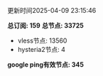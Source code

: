 更新时间2025-04-09 23:15:46

**总订阅: 159**
**总节点: 33725**
- vless节点: 13560
- hysteria2节点: 4

**google ping有效节点: 345**
